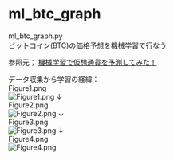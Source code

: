 # ml_btc_graph

ml_btc_graph.py  
ビットコイン(BTC)の価格予想を機械学習で行なう

参照元；
[機械学習で仮想通貨を予測してみた！](https://premium.aidemy.net/magazine/entry/2018/08/23/195247)

データ収集から学習の経緯：  
Figure1.png  
![Figure1.png]( "Figure1.png")
↓  
Figure2.png  
![Figure2.png]( "Figure2.png")
↓  
Figure3.png  
![Figure3.png]( "Figure3.png")
↓  
Figure4.png  
![Figure4.png]( "Figure4.png")

